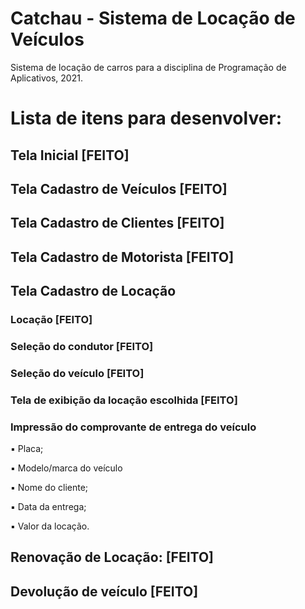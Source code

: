 # Catchau - Sistema de Locação de Veículos
Sistema de locação de carros para a disciplina de Programação de Aplicativos, 2021.

# Lista de itens para desenvolver:

## Tela Inicial [FEITO]

## Tela Cadastro de Veículos [FEITO]

## Tela Cadastro de Clientes [FEITO]

## Tela Cadastro de Motorista [FEITO]

## Tela Cadastro de Locação

### Locação [FEITO]

### Seleção do condutor [FEITO]

### Seleção do veículo [FEITO]

### Tela de exibição da locação escolhida [FEITO]

### Impressão do comprovante de entrega do veículo
▪	Placa;

▪	Modelo/marca do veículo

▪	Nome do cliente;

▪	Data da entrega;

▪	Valor da locação.

## Renovação de Locação: [FEITO]

## Devolução de veículo [FEITO]
